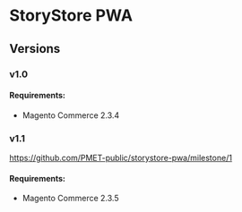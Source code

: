 # StoryStore PWA

## Versions

### v1.0

#### Requirements: 
- Magento Commerce 2.3.4

### v1.1
https://github.com/PMET-public/storystore-pwa/milestone/1

#### Requirements:
- Magento Commerce 2.3.5
